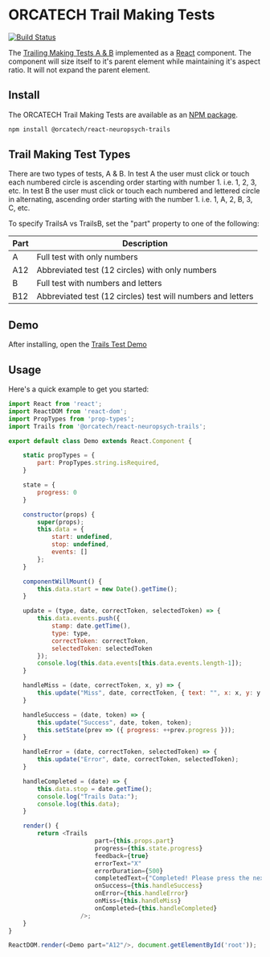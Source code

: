 # ORCATECH Trail Making Tests

[![Build Status](https://travis-ci.org/orcatechteam/react-neuropsych-trails.svg?branch=v0.0.2)](https://travis-ci.org/orcatechteam/react-neuropsych-trails)

The [Trailing Making Tests A & B](https://en.wikipedia.org/wiki/Trail_Making_Test)
implemented as a [React](https://reactjs.org) component. The component will size
itself to it's parent element while maintaining it's aspect ratio. It will not expand
the parent element.

## Install

The ORCATECH Trail Making Tests are available as an [NPM package](https://www.npmjs.com/package/@orcatech/react-neuropsych-trails).

```sh
npm install @orcatech/react-neuropsych-trails
```

## Trail Making Test Types

There are two types of tests, A & B. In test A the user must click or touch each
numbered circle is ascending order starting with number 1. i.e. 1, 2, 3, etc.
In test B the user must click or touch each numbered and lettered circle in alternating,
ascending order starting with the number 1. i.e. 1, A, 2, B, 3, C, etc.

To specify TrailsA vs TrailsB, set the "part" property to one of the following:

| Part  | Description                                                          |
|-------|----------------------------------------------------------------------|
| A     | Full test with only numbers                                          |
| A12   | Abbreviated test (12 circles) with only numbers                      |
| B     | Full test with numbers and letters                                   |
| B12   | Abbreviated test (12 circles) test will numbers and letters          |

## Demo

After installing, open the
[Trails Test Demo](dist/test/index.html)

## Usage

Here's a quick example to get you started:

```javascript
import React from 'react';
import ReactDOM from 'react-dom';
import PropTypes from 'prop-types';
import Trails from '@orcatech/react-neuropsych-trails';

export default class Demo extends React.Component {

	static propTypes = {
		part: PropTypes.string.isRequired,
	}

	state = {
		progress: 0
	}

	constructor(props) {
		super(props);
		this.data = {
			start: undefined,
			stop: undefined,
			events: []
		};
	}

	componentWillMount() {
		this.data.start = new Date().getTime();
	}

	update = (type, date, correctToken, selectedToken) => {
		this.data.events.push({
			stamp: date.getTime(),
			type: type,
			correctToken: correctToken,
			selectedToken: selectedToken
		});
		console.log(this.data.events[this.data.events.length-1]);
	}

	handleMiss = (date, correctToken, x, y) => {
		this.update("Miss", date, correctToken, { text: "", x: x, y: y });
	}

	handleSuccess = (date, token) => {
		this.update("Success", date, token, token);
		this.setState(prev => ({ progress: ++prev.progress }));
	}

	handleError = (date, correctToken, selectedToken) => {
		this.update("Error", date, correctToken, selectedToken);
	}

	handleCompleted = (date) => {
		this.data.stop = date.getTime();
		console.log("Trails Data:");
		console.log(this.data);
	}

	render() {
		return <Trails
						part={this.props.part}
						progress={this.state.progress}
						feedback={true}
						errorText="X"
						errorDuration={500}
						completedText={"Completed! Please press the next button"}
						onSuccess={this.handleSuccess}
						onError={this.handleError}
						onMiss={this.handleMiss}
						onCompleted={this.handleCompleted}
					/>;
	}
}

ReactDOM.render(<Demo part="A12"/>, document.getElementById('root'));
```
